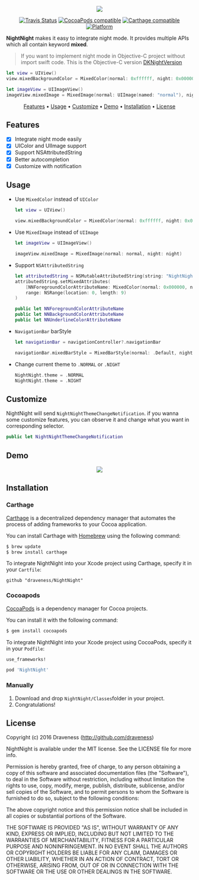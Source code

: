 <p align="center">
  <img src="./images/Banner.png">
</p>

<p align="center">
  <a href="https://travis-ci.org/Draveness/NightNight"><img alt="Travis Status" src="https://travis-ci.org/Draveness/NightNight.svg?branch=master"/></a>
  <a href="https://img.shields.io/cocoapods/v/NightNight.svg"><img alt="CocoaPods compatible" src="https://img.shields.io/cocoapods/v/NightNight.svg"/></a>
  <a href="https://github.com/Carthage/Carthage"><img alt="Carthage compatible" src="https://img.shields.io/badge/Carthage-compatible-4BC51D.svg?style=flat"/></a>
  <a href="https://img.shields.io/cocoapods/p/NightNight.svg?style=flat"><img alt="Platform" src="https://img.shields.io/cocoapods/p/NightNight.svg?style=flat"/></a>
</p>

**NightNight** makes it easy to integrate night mode. It provides multiple APIs which all contain keyword **mixed**.

> If you want to implement night mode in Objective-C project without import swift code.
> This is the Objective-C version [DKNightVersion](https://github.com/Draveness/DKNightVersion)

```swift
let view = UIView()
view.mixedBackgroundColor = MixedColor(normal: 0xffffff, night: 0x000000)

let imageView = UIImageView()
imageView.mixedImage = MixedImage(normal: UIImage(named: "normal"), night: UIImage(named: "night")) 
```

<p align="center">
    <a href="#features">Features</a> • <a href="#usage">Usage</a> • <a href="#customize">Customize</a> • <a href="#demo">Demo</a> • <a href="#installation">Installation</a> • <a href="#license">License</a>
</p>

## Features

- [x] Integrate night mode easily
- [x] UIColor and UIImage support
- [x] Support NSAttributedString
- [x] Better autocompletion
- [x] Customize with notification

## Usage

+ Use `MixedColor` instead of `UIColor`

    ```swift
    let view = UIView()
    
    view.mixedBackgroundColor = MixedColor(normal: 0xffffff, night: 0x000000)
    ```

+ Use `MixedImage` instead of `UIImage`

    ```swift
    let imageView = UIImageView()
    
    imageView.mixedImage = MixedImage(normal: normal, night: night)
    ```

+ Support `NSAttributedString`

    ```swift
    let attributedString = NSMutableAttributedString(string: "NightNight")
    attributedString.setMixedAttributes(
        [NNForegroundColorAttributeName: MixedColor(normal: 0x000000, night: 0xfafafa)],
        range: NSRange(location: 0, length: 9)
    )
    
    public let NNForegroundColorAttributeName
    public let NNBackgroundColorAttributeName
    public let NNUnderlineColorAttributeName
    ```

+ `NavigationBar` barStyle

    ```swift
    let navigationBar = navigationController?.navigationBar

    navigationBar.mixedBarStyle = MixedBarStyle(normal: .Default, night: .Black)
    ```

+ Change current theme to `.NORMAL` or `.NIGHT`

    ```swift
    NightNight.theme = .NORMAL
    NightNight.theme = .NIGHT
    ```

## Customize

NightNight will send `NightNightThemeChangeNotification`. if you wanna some customize features, you can observe it and change what you want in corresponding selector.

```swift
public let NightNightThemeChangeNotification
```

## Demo

<p align="center">
    <img src="./images/Demo.gif">
</p>

## Installation

### Carthage

[Carthage](https://github.com/Carthage/Carthage) is a decentralized dependency manager that automates the process of adding frameworks to your Cocoa application.

You can install Carthage with [Homebrew](http://brew.sh/) using the following command:

```bash
$ brew update
$ brew install carthage
```

To integrate NightNight into your Xcode project using Carthage, specify it in your `Cartfile`:

```ogdl
github "draveness/NightNight"
```

### Cocoapods

[CocoaPods](http://cocoapods.org) is a dependency manager for Cocoa projects.

You can install it with the following command:

```bash
$ gem install cocoapods
```

To integrate NightNight into your Xcode project using CocoaPods, specify it in your `Podfile`:

```ruby
use_frameworks!

pod 'NightNight'
```

### Manually
1. Download and drop ```NightNight/Classes```folder in your project.  
2. Congratulations!  

## License

Copyright (c) 2016 Draveness (http://github.com/draveness)

NightNight is available under the MIT license. See the LICENSE file for more info.

Permission is hereby granted, free of charge, to any person obtaining a copy
of this software and associated documentation files (the "Software"), to deal
in the Software without restriction, including without limitation the rights
to use, copy, modify, merge, publish, distribute, sublicense, and/or sell
copies of the Software, and to permit persons to whom the Software is
furnished to do so, subject to the following conditions:

The above copyright notice and this permission notice shall be included in all
copies or substantial portions of the Software.

THE SOFTWARE IS PROVIDED "AS IS", WITHOUT WARRANTY OF ANY KIND, EXPRESS OR
IMPLIED, INCLUDING BUT NOT LIMITED TO THE WARRANTIES OF MERCHANTABILITY,
FITNESS FOR A PARTICULAR PURPOSE AND NONINFRINGEMENT. IN NO EVENT SHALL THE
AUTHORS OR COPYRIGHT HOLDERS BE LIABLE FOR ANY CLAIM, DAMAGES OR OTHER
LIABILITY, WHETHER IN AN ACTION OF CONTRACT, TORT OR OTHERWISE, ARISING FROM,
OUT OF OR IN CONNECTION WITH THE SOFTWARE OR THE USE OR OTHER DEALINGS IN THE
SOFTWARE.

